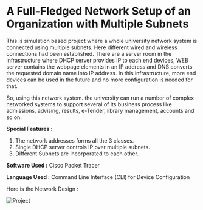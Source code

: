 # A Full-Fledged Network Setup of an Organization with Multiple Subnets

This is simulation based project where a whole university network system is connected using multiple subnets. Here different 
wired and wireless connections had been established. There are a server room in the 
infrastructure where DHCP server provides IP to each end devices, WEB server contains the 
webpage elements in an IP address and DNS converts the requested domain name into IP 
address. In this infrastructure, more end devices can be used in the future and no more 
configuration is needed for that.

So, using this network system. the university can run a number of complex networked systems 
to support several of its business process like admissions, advising, results, e-Tender, library 
management, accounts and so on.

**Special Features :**
1. The network addresses forms all the 3 classes.
2. Single DHCP server controls IP over multiple subnets.
3. Different Subnets are incorporated to each other.

**Software Used :** Cisco Packet Tracer

**Language Used :** Command Line Interface (CLI) for Device Configuration

Here is the Network Design :

![Project](https://github.com/JihanHasan1/Network-Setup-for-Organization/assets/150295625/96dcf514-b207-4476-ae75-fce7e0bb1e63)
